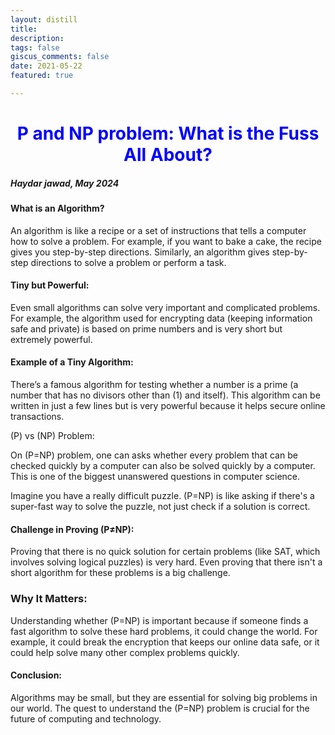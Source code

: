```yaml
---
layout: distill
title: 
description: 
tags: false 
giscus_comments: false 
date: 2021-05-22
featured: true

---
```

<h1 style="text-align: center; color: blue !important;">P and NP problem: What is the Fuss All About?</h1>



##### Haydar jawad, May 2024 





#### What is an Algorithm?

An algorithm is like a recipe or a set of instructions that tells a computer how to solve a problem. For example, if you want to bake a cake, the recipe gives you step-by-step directions. Similarly, an algorithm gives step-by-step directions to solve a problem or perform a task.

####  Tiny but Powerful:

Even small algorithms can solve very important and complicated problems. For example, the algorithm used for encrypting data (keeping information safe and private) is based on prime numbers and is very short but extremely powerful.

####  Example of a Tiny Algorithm:

There’s a famous algorithm for testing whether a number is a prime (a number that has no divisors other than \(1\) and itself). This algorithm can be written in just a few lines but is very powerful because it helps secure online transactions.

\(P\) vs \(NP\) Problem:

On \(P=NP\) problem, one can asks whether every problem that can be checked quickly by a computer can also be solved quickly by a computer. This is one of the biggest unanswered questions in computer science.

Imagine you have a really difficult puzzle. \(P=NP\) is like asking if there's a super-fast way to solve the puzzle, not just check if a solution is correct.

####  Challenge in Proving \(P≠NP\):

Proving that there is no quick solution for certain problems (like SAT, which involves solving logical puzzles) is very hard. Even proving that there isn't a short algorithm for these problems is a big challenge.

### Why It Matters:

Understanding whether \(P=NP\) is important because if someone finds a fast algorithm to solve these hard problems, it could change the world. For example, it could break the encryption that keeps our online data safe, or it could help solve many other complex problems quickly.

#### Conclusion:

Algorithms may be small, but they are essential for solving big problems in our world. The quest to understand the \(P=NP\) problem is crucial for the future of computing and technology.